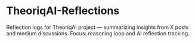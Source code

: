 # TheoriqAI-Reflections
Reflection logs for TheoriqAI project — summarizing insights from X posts and medium discussions. Focus: reasoning loop and AI reflection tracking.

